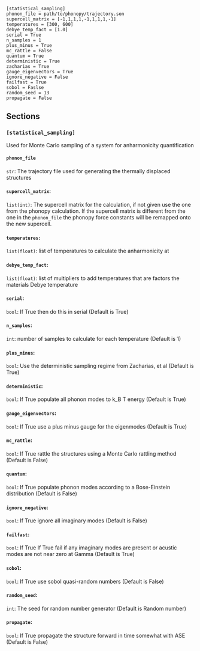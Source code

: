 ```
[statistical_sampling]
phonon_file = path/to/phonopy/trajectory.son
supercell_matrix = [-1,1,1,1,-1,1,1,1,-1]
temperatures = [300, 600]
debye_temp_fact = [1.0]
serial = True
n_samples = 1
plus_minus = True
mc_rattle = False
quantum = True
deterministic = True
zacharias = True
gauge_eigenvectors = True
ignore_negative = False
failfast = True
sobol = Faslse
random_seed = 13
propagate = False
```

## Sections

### `[statistical_sampling]`

Used for Monte Carlo sampling of a system for anharmonicity quantification

#### `phonon_file`

`str`: The trajectory file used for generating the thermally displaced structures

#### `supercell_matrix`:

`list(int)`: The supercell matrix for the calculation, if not given use the one from the phonopy calculation. If the supercell matrix is different from the one in the `phonon_file` the phonopy force constants will be remapped onto the new supercell.

#### `temperatures`:

`list(float)`: list of temperatures to calculate the anharmonicity at

#### `debye_temp_fact`:

`list(float)`: list of multipliers to add temperatures that are factors the materials Debye temperature

#### `serial`:

`bool`: If True then do this in serial (Default is True)

#### `n_samples`:

`int`: number of samples to calculate for each temperature (Default is 1)

#### `plus_minus`:

`bool`: Use the deterministic sampling regime from Zacharias, et al (Default is True)

#### `deterministic`:

`bool`: If True populate all phonon modes to k_B T energy (Default is True)

#### `gauge_eigenvectors`:

`bool`: If True use a plus minus gauge for the eigenmodes (Default is True)

#### `mc_rattle`:

`bool`: If True rattle the structures using a Monte Carlo rattling method (Default is False)

#### `quantum`:

`bool`: If True populate phonon modes according to a Bose-Einstein distribution (Default is False)

#### `ignore_negative`:

`bool`: If True ignore all imaginary modes (Default is False)

#### `failfast`:

`bool`: If True If True fail if any imaginary modes are present or acustic modes are not near zero at Gamma (Default is True)

#### `sobol`:

`bool`: If True use sobol quasi-random numbers (Default is False)

#### `random_seed`:

`int`: The seed for random number generator (Default is Random number)

#### `propagate`:

`bool`: If True propagate the structure forward in time somewhat with ASE (Default is False)